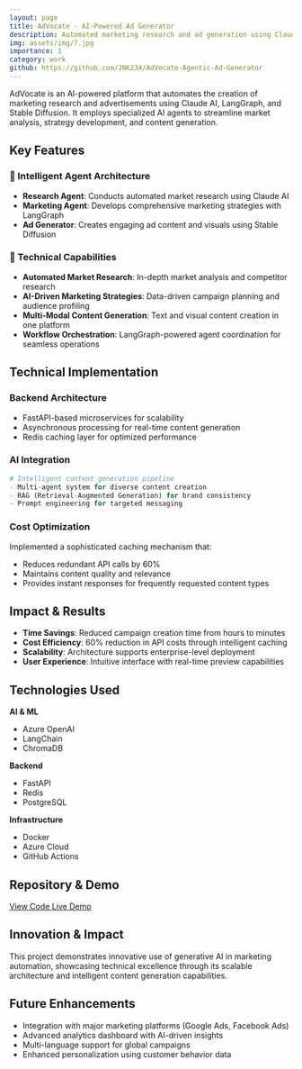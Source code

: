 ```yaml
---
layout: page
title: AdVocate - AI-Powered Ad Generator
description: Automated marketing research and ad generation using Claude AI, LangGraph, and Stable Diffusion
img: assets/img/7.jpg
importance: 1
category: work
github: https://github.com/JNK234/AdVocate-Agentic-Ad-Generator
---
```


AdVocate is an AI-powered platform that automates the creation of marketing research and advertisements using Claude AI, LangGraph, and Stable Diffusion. It employs specialized AI agents to streamline market analysis, strategy development, and content generation.

## Key Features

### 🎯 Intelligent Agent Architecture
- **Research Agent**: Conducts automated market research using Claude AI
- **Marketing Agent**: Develops comprehensive marketing strategies with LangGraph
- **Ad Generator**: Creates engaging ad content and visuals using Stable Diffusion

### 🚀 Technical Capabilities
- **Automated Market Research**: In-depth market analysis and competitor research
- **AI-Driven Marketing Strategies**: Data-driven campaign planning and audience profiling
- **Multi-Modal Content Generation**: Text and visual content creation in one platform
- **Workflow Orchestration**: LangGraph-powered agent coordination for seamless operations

## Technical Implementation

### Backend Architecture
- FastAPI-based microservices for scalability
- Asynchronous processing for real-time content generation
- Redis caching layer for optimized performance

### AI Integration
```python
# Intelligent content generation pipeline
- Multi-agent system for diverse content creation
- RAG (Retrieval-Augmented Generation) for brand consistency
- Prompt engineering for targeted messaging
```

### Cost Optimization
Implemented a sophisticated caching mechanism that:
- Reduces redundant API calls by 60%
- Maintains content quality and relevance
- Provides instant responses for frequently requested content types

## Impact & Results

- **Time Savings**: Reduced campaign creation time from hours to minutes
- **Cost Efficiency**: 60% reduction in API costs through intelligent caching
- **Scalability**: Architecture supports enterprise-level deployment
- **User Experience**: Intuitive interface with real-time preview capabilities

## Technologies Used

<div class="row">
    <div class="col-sm mt-3 mt-md-0">
        <b>AI & ML</b>
        <ul>
            <li>Azure OpenAI</li>
            <li>LangChain</li>
            <li>ChromaDB</li>
        </ul>
    </div>
    <div class="col-sm mt-3 mt-md-0">
        <b>Backend</b>
        <ul>
            <li>FastAPI</li>
            <li>Redis</li>
            <li>PostgreSQL</li>
        </ul>
    </div>
    <div class="col-sm mt-3 mt-md-0">
        <b>Infrastructure</b>
        <ul>
            <li>Docker</li>
            <li>Azure Cloud</li>
            <li>GitHub Actions</li>
        </ul>
    </div>
</div>

## Repository & Demo

<div class="d-flex justify-content-center">
    <a href="https://github.com/jnk-codes/advocate-ai-platform" class="btn btn-primary btn-sm" target="_blank">
        <i class="fa-brands fa-github"></i> View Code
    </a>
    <a href="https://advocate-demo.herokuapp.com" class="btn btn-success btn-sm ml-2" target="_blank">
        <i class="fa-solid fa-external-link"></i> Live Demo
    </a>
</div>

## Innovation & Impact

This project demonstrates innovative use of generative AI in marketing automation, showcasing technical excellence through its scalable architecture and intelligent content generation capabilities.

## Future Enhancements

- Integration with major marketing platforms (Google Ads, Facebook Ads)
- Advanced analytics dashboard with AI-driven insights
- Multi-language support for global campaigns
- Enhanced personalization using customer behavior data